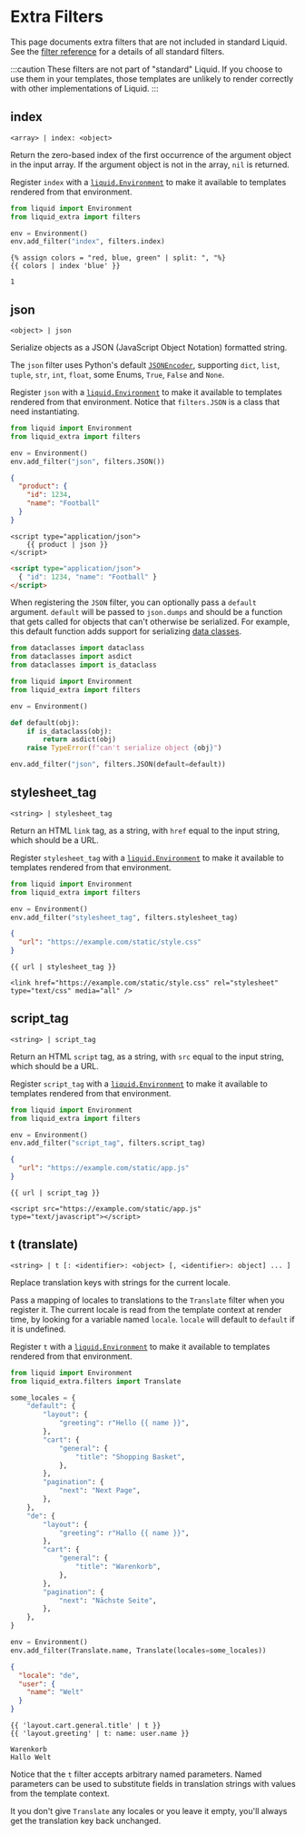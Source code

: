 # Extra Filters

This page documents extra filters that are not included in standard Liquid. See the [filter reference](../language/filters.md) for a details of all standard filters.

:::caution
These filters are not part of "standard" Liquid. If you choose to use them in your templates, those templates are unlikely to render correctly with other implementations of Liquid.
:::

## index

`<array> | index: <object>`

Return the zero-based index of the first occurrence of the argument object in the input array. If the argument object is not in the array, `nil` is returned.

Register `index` with a [`liquid.Environment`](../api/environment.md) to make it available to templates rendered from that environment.

```python
from liquid import Environment
from liquid_extra import filters

env = Environment()
env.add_filter("index", filters.index)
```

```liquid title="template"
{% assign colors = "red, blue, green" | split: ", "%}
{{ colors | index 'blue' }}
```

```plain title="output"
1
```

## json

`<object> | json`

Serialize objects as a JSON (JavaScript Object Notation) formatted string.

The `json` filter uses Python's default [`JSONEncoder`](https://docs.python.org/3.8/library/json.html#json.JSONEncoder), supporting `dict`, `list`, `tuple`, `str`, `int`, `float`, some Enums, `True`, `False` and `None`.

Register `json` with a [`liquid.Environment`](../api/environment.md) to make it available to templates rendered from that environment. Notice that `filters.JSON` is a class that need instantiating.

```python
from liquid import Environment
from liquid_extra import filters

env = Environment()
env.add_filter("json", filters.JSON())
```

```json title="data"
{
  "product": {
    "id": 1234,
    "name": "Football"
  }
}
```

```liquid title="template"
<script type="application/json">
    {{ product | json }}
</script>
```

```html title=output
<script type="application/json">
  { "id": 1234, "name": "Football" }
</script>
```

When registering the `JSON` filter, you can optionally pass a `default` argument. `default` will be passed to `json.dumps` and should be a function that gets called for objects that can't otherwise be serialized. For example, this default function adds support for serializing [data classes](https://docs.python.org/3/library/dataclasses.html).

```python
from dataclasses import dataclass
from dataclasses import asdict
from dataclasses import is_dataclass

from liquid import Environment
from liquid_extra import filters

env = Environment()

def default(obj):
    if is_dataclass(obj):
        return asdict(obj)
    raise TypeError(f"can't serialize object {obj}")

env.add_filter("json", filters.JSON(default=default))
```

## stylesheet_tag

`<string> | stylesheet_tag`

Return an HTML `link` tag, as a string, with `href` equal to the input string, which should be a URL.

Register `stylesheet_tag` with a [`liquid.Environment`](../api/environment.md) to make it available to templates rendered from that environment.

```python
from liquid import Environment
from liquid_extra import filters

env = Environment()
env.add_filter("stylesheet_tag", filters.stylesheet_tag)
```

```json title="data"
{
  "url": "https://example.com/static/style.css"
}
```

```liquid title="template"
{{ url | stylesheet_tag }}
```

```plain title="output"
<link href="https://example.com/static/style.css" rel="stylesheet" type="text/css" media="all" />
```

## script_tag

`<string> | script_tag`

Return an HTML `script` tag, as a string, with `src` equal to the input string, which should be a URL.

Register `script_tag` with a [`liquid.Environment`](../api/environment.md) to make it available to templates rendered from that environment.

```python
from liquid import Environment
from liquid_extra import filters

env = Environment()
env.add_filter("script_tag", filters.script_tag)
```

```json title="data"
{
  "url": "https://example.com/static/app.js"
}
```

```liquid title="template"
{{ url | script_tag }}
```

```plain title="output"
<script src="https://example.com/static/app.js" type="text/javascript"></script>
```

## t (translate)

`<string> | t [: <identifier>: <object> [, <identifier>: object] ... ]`

Replace translation keys with strings for the current locale.

Pass a mapping of locales to translations to the `Translate` filter when you register it. The current locale is read from the template context at render time, by looking for a variable named `locale`. `locale` will default to `default` if it is undefined.

Register `t` with a [`liquid.Environment`](../api/environment.md) to make it available to templates rendered from that environment.

```python
from liquid import Environment
from liquid_extra.filters import Translate

some_locales = {
    "default": {
        "layout": {
            "greeting": r"Hello {{ name }}",
        },
        "cart": {
            "general": {
                "title": "Shopping Basket",
            },
        },
        "pagination": {
            "next": "Next Page",
        },
    },
    "de": {
        "layout": {
            "greeting": r"Hallo {{ name }}",
        },
        "cart": {
            "general": {
                "title": "Warenkorb",
            },
        },
        "pagination": {
            "next": "Nächste Seite",
        },
    },
}

env = Environment()
env.add_filter(Translate.name, Translate(locales=some_locales))
```

```json title="data"
{
  "locale": "de",
  "user": {
    "name": "Welt"
  }
}
```

```liquid title="template"
{{ 'layout.cart.general.title' | t }}
{{ 'layout.greeting' | t: name: user.name }}
```

```plain title="output"
Warenkorb
Hallo Welt
```

Notice that the `t` filter accepts arbitrary named parameters. Named parameters can be used to substitute fields in translation strings with values from the template context.

It you don't give `Translate` any locales or you leave it empty, you'll always get the translation key back unchanged.
